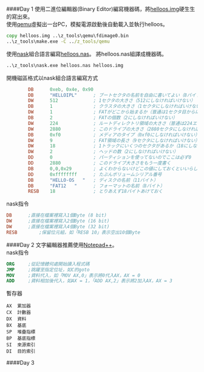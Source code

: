 ####Day 1
使用二進位編輯器(Binary Editor)編寫機器碼，將[helloos.img](projects/01_day/helloos0/helloos.img)硬生生的寫出來。<br>
使用[qemu](tolset/z_tools/qemu)虛擬出一台PC，模擬電源啟動後自動載入並執行helloos。<br>
```bat
copy helloos.img ..\z_tools\qemu\fdimage0.bin
..\z_tools\make.exe	-C ../z_tools/qemu
```
使用[nask](tolset/z_tools/nask.exe)組合語言編寫[helloos.nas](projects/01_day/helloos2/helloos.nas)。
將helloos.nas組譯成機器碼。<br>
```bat
..\z_tools\nask.exe helloos.nas helloos.img
```
開機磁區格式以nask組合語言編寫方式
```NASM
		DB		0xeb, 0x4e, 0x90
		DB		"HELLOIPL"		; ブートセクタの名前を自由に書いてよい（8バイト）
		DW		512				; 1セクタの大きさ（512にしなければいけない）
		DB		1				; クラスタの大きさ（1セクタにしなければいけない）
		DW		1				; FATがどこから始まるか（普通は1セクタ目からにする）
		DB		2				; FATの個数（2にしなければいけない）
		DW		224				; ルートディレクトリ領域の大きさ（普通は224エントリにする）
		DW		2880			; このドライブの大きさ（2880セクタにしなければいけない）
		DB		0xf0			; メディアのタイプ（0xf0にしなければいけない）
		DW		9				; FAT領域の長さ（9セクタにしなければいけない）
		DW		18				; 1トラックにいくつのセクタがあるか（18にしなければいけない）
		DW		2				; ヘッドの数（2にしなければいけない）
		DD		0				; パーティションを使ってないのでここは必ず0
		DD		2880			; このドライブ大きさをもう一度書く
		DB		0,0,0x29		; よくわからないけどこの値にしておくといいらしい
		DD		0xffffffff		; たぶんボリュームシリアル番号
		DB		"HELLO-OS   "	; ディスクの名前（11バイト）
		DB		"FAT12   "		; フォーマットの名前（8バイト）
		RESB	18				; とりあえず18バイトあけておく
```

nask指令
```NASM
DB		;直接在檔案裡寫入1個Byte (8 bit)
DW		;直接在檔案裡寫入2個Byte (16 bit)
DW		;直接在檔案裡寫入4個Byte (32 bit)
RESB		;保留位元組，如「RESB 10」表示空出10個Byte
```

####Day 2
文字編輯器推薦使用[Notepad++](https://notepad-plus-plus.org/)。<br>
nask指令
```NASM
ORG		;從記憶體何處開始讀入程式碼
JMP		;跳躍至指定位址，如C的goto
MOV		;資料代入，如「MOV AX,0」表示將0代入AX，AX = 0
ADD		;資料相加後代入，如AX = 1，「ADD AX,2」表示將2加入AX，AX = 3
```
暫存器
```
AX	累加器
CX	計數器
DX	資料
BX	基底
SP	堆疊指標
BP	基底指標
SI	來源索引
DI	目的索引

```

####Day 3
